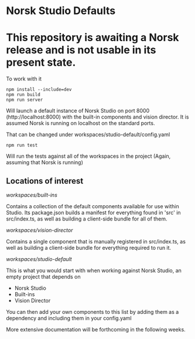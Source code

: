 # Norsk Studio Defaults

This repository is awaiting a Norsk release and is not usable in its present state.
==

To work with it

```
npm install --include=dev
npm run build
npm run server
```

Will launch a default instance of Norsk Studio on port 8000 (http://localhost:8000) with the built-in components and vision director. It is assumed Norsk is running on localhost on the standard ports. 

That can be changed under workspaces/studio-default/config.yaml

```
npm run test 
```

Will run the tests against all of the workspaces in the project (Again, assuming that Norsk is running)


Locations of interest
--

*workspaces/built-ins* 

Contains a collection of the default components available for use within Studio. 
Its package.json builds a manifest for everything found in 'src' in src/index.ts, as well as building a client-side bundle for all of them.

*workspaces/vision-director*

Contains a single component that is manually registered in src/index.ts, as well as building a client-side bundle for everything required to run it.

*workspaces/studio-default*

This is what you would start with when working against Norsk Studio, an empty project that depends on

- Norsk Studio
- Built-ins
- Vision Director

You can then add your own components to this list by adding them as a dependency and including them in your config.yaml

More extensive documentation will be forthcoming in the following weeks.
